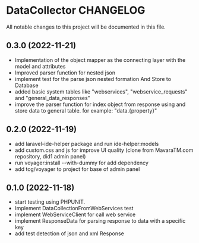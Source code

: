 # DataCollector CHANGELOG

All notable changes to this project will be documented in this file.

## 0.3.0 (2022-11-21)

- Implementation of the object mapper as the connecting layer with the model and attributes
- Improved parser function for nested json
- implement test for the parse json nested formation And Store to Database
- added basic system tables like "webservices", "webservice_requests" and "general_data_responses" 
- improve the parser function for index object from response using and store data to general table. for example: "data.{property}"

## 0.2.0 (2022-11-19)

- add laravel-ide-helper package and run ide-helper:models
- add custom.css and js for improve UI quality (clone from MavaraTM.com repository, did1 admin panel)
- run voyager:install --with-dummy for add dependency
- add tcg/voyager to project for base of admin panel

## 0.1.0 (2022-11-18)

- start testing using PHPUNIT.
- Implement DataCollectionFromWebServices test
- implement WebServiceClient for call web service
- implement ResponseData for parsing response to data with a specific key
- add test detection of json and xml Response
